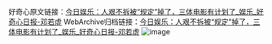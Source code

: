 好奇心原文链接：[今日娱乐：人艰不拆被“规定”掉了，三体电影有计划了_娱乐_好奇心日报-邓若虚](https://www.qdaily.com/articles/3947.html)
WebArchive归档链接：[今日娱乐：人艰不拆被“规定”掉了，三体电影有计划了_娱乐_好奇心日报-邓若虚](http://web.archive.org/web/20190623153322/https://www.qdaily.com/articles/3947.html)
![image](http://ww3.sinaimg.cn/large/007d5XDpgy1g3vdmr97ffj30u037yb29)